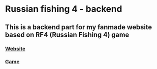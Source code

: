 # Russian fishing 4 - backend
## This is a backend part for my fanmade website based on RF4 (Russian Fishing 4) game
### [Website](https://rf4.it)
### [Game](https://rf4game.com)
